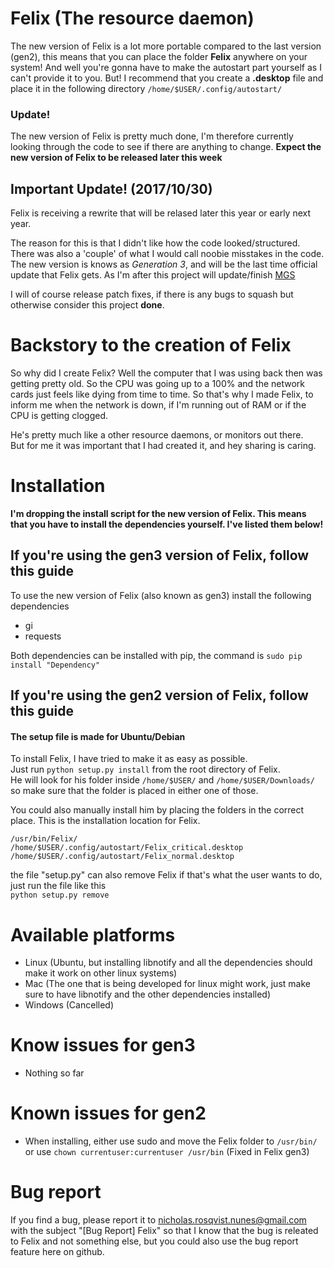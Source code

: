 # Felix (The resource daemon)

The new version of Felix is a lot more portable compared to the last version (gen2), this means that you can place the folder <b>Felix</b> anywhere on your system! And well you're gonna have to make the autostart part yourself as I can't provide it to you. But! I recommend that you create a <b>.desktop</b> file and place it in the following directory `/home/$USER/.config/autostart/`

### Update!
The new version of Felix is pretty much done, I'm therefore currently looking through the code to see if there are anything to change. <b>Expect the new version of Felix to be released later this week</b>


## Important Update! (2017/10/30)

Felix is receiving a rewrite that will be relased later this year or early next year.

The reason for this is that I didn't like how the code looked/structured. There was also a 'couple' of what I would call noobie misstakes in the code. The new version is knows as <i>Generation 3</i>, and will be the last time official update that Felix gets. As I'm after this project will update/finish [MGS](https://github.com/WeeLonelySoul/louOS-Management-System)

I will of course release patch fixes, if there is any bugs to squash but otherwise consider this project <b>done</b>.

# Backstory to the creation of Felix

So why did I create Felix?
Well the computer that I was using back then was getting pretty old. So the CPU was going up to a 100% and
the network cards just feels like dying from time to time. 
So that's why I made Felix, to inform me when the network is down, if I'm running out of RAM or if the CPU is getting clogged.

He's pretty much like a other resource daemons, or monitors out there.<br>
But for me it was important that I had created it, and hey sharing is caring.

# Installation
<b>I'm dropping the install script for the new version of Felix. This means that you have to install the dependencies yourself. I've listed them below!</b>

## If you're using the gen3 version of Felix, follow this guide
To use the new version of Felix (also known as gen3) install the following dependencies

* gi
* requests

Both dependencies can be installed with pip, the command is `sudo pip install "Dependency"`

## If you're using the gen2 version of Felix, follow this guide
#### The setup file is made for Ubuntu/Debian
To install Felix, I have tried to make it as easy as possible. <br />Just run `python setup.py install` from the root directory of Felix.<br />
He will look for his folder inside `/home/$USER/` and `/home/$USER/Downloads/` so make sure that the folder is placed in either one of those.

You could also manually install him by placing the folders in the correct place.
This is the installation location for Felix.

`/usr/bin/Felix/`<br />
`/home/$USER/.config/autostart/Felix_critical.desktop`<br />
`/home/$USER/.config/autostart/Felix_normal.desktop`

the file "setup.py" can also remove Felix if that's what the user wants to do, just run the file like this <br />`python setup.py remove`


# Available platforms
* Linux (Ubuntu, but installing libnotify and all the dependencies should make it work on other linux systems)
* Mac (The one that is being developed for linux might work, just make sure to have libnotify and the other dependencies installed)
* Windows (Cancelled)

# Know issues for gen3
* Nothing so far

# Known issues for gen2
* When installing, either use sudo and move the Felix folder to `/usr/bin/` or use `chown currentuser:currentuser /usr/bin` (Fixed in Felix gen3) <br />

# Bug report

If you find a bug, please report it to nicholas.rosqvist.nunes@gmail.com with the subject "[Bug Report] Felix" so that I know that the bug is releated to Felix and not something else, but you could also use the bug report feature here on github.
